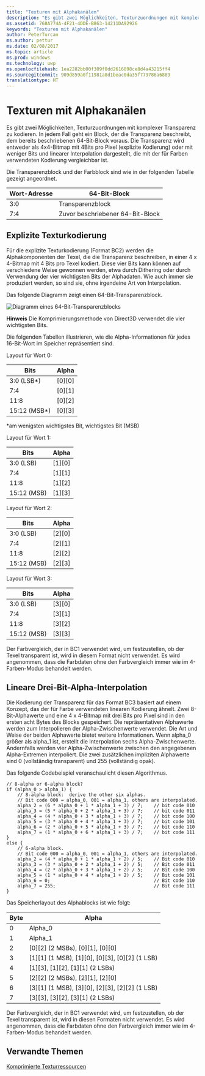 ```yaml
---
title: "Texturen mit Alphakanälen"
description: "Es gibt zwei Möglichkeiten, Texturzuordnungen mit komplexer Transparenz zu kodieren."
ms.assetid: 768A774A-4F21-4DDE-B863-14211DA92926
keywords: "Texturen mit Alphakanälen"
author: PeterTurcan
ms.author: pettur
ms.date: 02/08/2017
ms.topic: article
ms.prod: windows
ms.technology: uwp
ms.openlocfilehash: 1ea2282bb00f309f0dd2616898ce8d4a43215ff4
ms.sourcegitcommit: 909d859a0f11981a8d1beac0da35f779786a6889
translationtype: HT
---
```

# <a name="textures-with-alpha-channels"></a>Texturen mit Alphakanälen


Es gibt zwei Möglichkeiten, Texturzuordnungen mit komplexer Transparenz zu kodieren. In jedem Fall geht ein Block, der die Transparenz beschreibt, dem bereits beschriebenen 64-Bit-Block voraus. Die Transparenz wird entweder als 4x4-Bitmap mit 4Bits pro Pixel (explizite Kodierung) oder mit weniger Bits und linearer Interpolation dargestellt, die mit der für Farben verwendeten Kodierung vergleichbar ist.

Die Transparenzblock und der Farbblock sind wie in der folgenden Tabelle gezeigt angeordnet.

| Wort-Adresse | 64-Bit-Block                      |
|--------------|-----------------------------------|
| 3:0          | Transparenzblock                |
| 7:4          | Zuvor beschriebener 64-Bit-Block |

 

## <a name="span-idexplicit-texture-encodingspanspan-idexplicit-texture-encodingspanspan-idexplicit-texture-encodingspanexplicit-texture-encoding"></a><span id="Explicit-Texture-Encoding"></span><span id="explicit-texture-encoding"></span><span id="EXPLICIT-TEXTURE-ENCODING"></span>Explizite Texturkodierung


Für die explizite Texturkodierung (Format BC2) werden die Alphakomponenten der Texel, die die Transparenz beschreiben, in einer 4 x 4-Bitmap mit 4 Bits pro Texel kodiert. Diese vier Bits kann können auf verschiedene Weise gewonnen werden, etwa durch Dithering oder durch Verwendung der vier wichtigsten Bits der Alphadaten. Wie auch immer sie produziert werden, so sind sie, ohne irgendeine Art von Interpolation.

Das folgende Diagramm zeigt einen 64-Bit-Transparenzblock.

![Diagramm eines 64-Bit-Transparenzblocks](images/colors4.png)

**Hinweis** Die Komprimierungsmethode von Direct3D verwendet die vier wichtigsten Bits.

 

Die folgenden Tabellen illustrieren, wie die Alpha-Informationen für jedes 16-Bit-Wort im Speicher repräsentiert sind.

Layout für Wort 0:

| Bits          | Alpha      |
|---------------|------------|
| 3:0 (LSB\*)   | \[0\]\[0\] |
| 7:4           | \[0\]\[1\] |
| 11:8          | \[0\]\[2\] |
| 15:12 (MSB\*) | \[0\]\[3\] |

 

\*am wenigsten wichtigstes Bit, wichtigstes Bit (MSB)

Layout für Wort 1:

| Bits        | Alpha      |
|-------------|------------|
| 3:0 (LSB)   | \[1\]\[0\] |
| 7:4         | \[1\]\[1\] |
| 11:8        | \[1\]\[2\] |
| 15:12 (MSB) | \[1\]\[3\] |

 

Layout für Wort 2:

| Bits        | Alpha      |
|-------------|------------|
| 3:0 (LSB)   | \[2\]\[0\] |
| 7:4         | \[2\]\[1\] |
| 11:8        | \[2\]\[2\] |
| 15:12 (MSB) | \[2\]\[3\] |

 

Layout für Wort 3:

| Bits        | Alpha      |
|-------------|------------|
| 3:0 (LSB)   | \[3\]\[0\] |
| 7:4         | \[3\]\[1\] |
| 11:8        | \[3\]\[2\] |
| 15:12 (MSB) | \[3\]\[3\] |

 

Der Farbvergleich, der in BC1 verwendet wird, um festzustellen, ob der Texel transparent ist, wird in diesem Format nicht verwendet. Es wird angenommen, dass die Farbdaten ohne den Farbvergleich immer wie im 4-Farben-Modus behandelt werden.

## <a name="span-idthree-bit-linear-alpha-interpolationspanspan-idthree-bit-linear-alpha-interpolationspanspan-idthree-bit-linear-alpha-interpolationspanthree-bit-linear-alpha-interpolation"></a><span id="Three-Bit-Linear-Alpha-Interpolation"></span><span id="three-bit-linear-alpha-interpolation"></span><span id="THREE-BIT-LINEAR-ALPHA-INTERPOLATION"></span>Lineare Drei-Bit-Alpha-Interpolation


Die Kodierung der Transparenz für das Format BC3 basiert auf einem Konzept, das der für Farbe verwendeten linearen Kodierung ähnelt. Zwei 8-Bit-Alphawerte und eine 4 x 4-Bitmap mit drei Bits pro Pixel sind in den ersten acht Bytes des Blocks gespeichert. Die repräsentativen Alphawerte werden zum Interpolieren der Alpha-Zwischenwerte verwendet. Die Art und Weise der beiden Alphawerte bietet weitere Informationen. Wenn alpha\_0 größer als alpha\_1 ist, erstellt die Interpolation sechs Alpha-Zwischenwerte. Andernfalls werden vier Alpha-Zwischenwerte zwischen den angegebenen Alpha-Extremen interpoliert. Die zwei zusätzlichen impliziten Alphawerte sind 0 (vollständig transparent) und 255 (vollständig opak).

Das folgende Codebeispiel veranschaulicht diesen Algorithmus.

```
// 8-alpha or 6-alpha block?    
if (alpha_0 > alpha_1) {    
    // 8-alpha block:  derive the other six alphas.    
    // Bit code 000 = alpha_0, 001 = alpha_1, others are interpolated.
    alpha_2 = (6 * alpha_0 + 1 * alpha_1 + 3) / 7;    // bit code 010
    alpha_3 = (5 * alpha_0 + 2 * alpha_1 + 3) / 7;    // bit code 011
    alpha_4 = (4 * alpha_0 + 3 * alpha_1 + 3) / 7;    // bit code 100
    alpha_5 = (3 * alpha_0 + 4 * alpha_1 + 3) / 7;    // bit code 101
    alpha_6 = (2 * alpha_0 + 5 * alpha_1 + 3) / 7;    // bit code 110
    alpha_7 = (1 * alpha_0 + 6 * alpha_1 + 3) / 7;    // bit code 111  
}    
else {  
    // 6-alpha block.    
    // Bit code 000 = alpha_0, 001 = alpha_1, others are interpolated.
    alpha_2 = (4 * alpha_0 + 1 * alpha_1 + 2) / 5;    // Bit code 010
    alpha_3 = (3 * alpha_0 + 2 * alpha_1 + 2) / 5;    // Bit code 011
    alpha_4 = (2 * alpha_0 + 3 * alpha_1 + 2) / 5;    // Bit code 100
    alpha_5 = (1 * alpha_0 + 4 * alpha_1 + 2) / 5;    // Bit code 101
    alpha_6 = 0;                                      // Bit code 110
    alpha_7 = 255;                                    // Bit code 111
}
```

Das Speicherlayout des Alphablocks ist wie folgt:

| Byte | Alpha                                                          |
|------|----------------------------------------------------------------|
| 0    | Alpha\_0                                                       |
| 1    | Alpha\_1                                                       |
| 2    | \[0\]\[2\] (2 MSBs), \[0\]\[1\], \[0\]\[0\]                    |
| 3    | \[1\]\[1\] (1 MSB), \[1\]\[0\], \[0\]\[3\], \[0\]\[2\] (1 LSB) |
| 4    | \[1\]\[3\], \[1\]\[2\], \[1\]\[1\] (2 LSBs)                    |
| 5    | \[2\]\[2\] (2 MSBs), \[2\]\[1\], \[2\]\[0\]                    |
| 6    | \[3\]\[1\] (1 MSB), \[3\]\[0\], \[2\]\[3\], \[2\]\[2\] (1 LSB) |
| 7    | \[3\]\[3\], \[3\]\[2\], \[3\]\[1\] (2 LSBs)                    |

 

Der Farbvergleich, der in BC1 verwendet wird, um festzustellen, ob der Texel transparent ist, wird in diesen Formaten nicht verwendet. Es wird angenommen, dass die Farbdaten ohne den Farbvergleich immer wie im 4-Farben-Modus behandelt werden.

## <a name="span-idrelated-topicsspanrelated-topics"></a><span id="related-topics"></span>Verwandte Themen


[Komprimierte Texturressourcen](compressed-texture-resources.md)

 

 




